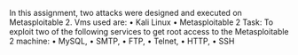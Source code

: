 In this assignment, two attacks were designed and executed on Metasploitable 2. 
Vms used are:
• Kali Linux
• Metasploitable 2
Task: To exploit two of the following services to get root access to the Metasploitable 2 machine: 
• MySQL, 
• SMTP, 
• FTP, 
• Telnet, 
• HTTP, 
• SSH
